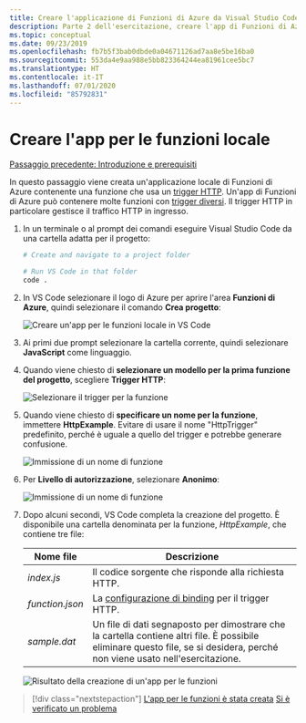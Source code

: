 ```yaml
---
title: Creare l'applicazione di Funzioni di Azure da Visual Studio Code
description: Parte 2 dell'esercitazione, creare l'app di Funzioni di Azure
ms.topic: conceptual
ms.date: 09/23/2019
ms.openlocfilehash: fb7b5f3bab0dbde0a04671126ad7aa8e5be16ba0
ms.sourcegitcommit: 553da4e9aa988e5bb823364244ea81961cee5bc7
ms.translationtype: HT
ms.contentlocale: it-IT
ms.lasthandoff: 07/01/2020
ms.locfileid: "85792831"
---
```

# <a name="create-the-local-functions-app"></a>Creare l'app per le funzioni locale

[Passaggio precedente: Introduzione e prerequisiti](tutorial-vscode-serverless-node-01.md)

In questo passaggio viene creata un'applicazione locale di Funzioni di Azure contenente una funzione che usa un [trigger HTTP](https://docs.microsoft.com/azure/azure-functions/functions-reference-node#http-triggers-and-bindings). Un'app di Funzioni di Azure può contenere molte funzioni con [trigger diversi](https://docs.microsoft.com/azure/azure-functions/functions-triggers-bindings). Il trigger HTTP in particolare gestisce il traffico HTTP in ingresso.

1. In un terminale o al prompt dei comandi eseguire Visual Studio Code da una cartella adatta per il progetto:

    ```bash
    # Create and navigate to a project folder

    # Run VS Code in that folder
    code .
    ```

1. In VS Code selezionare il logo di Azure per aprire l'area **Funzioni di Azure**, quindi selezionare il comando **Crea progetto**:

    ![Creare un'app per le funzioni locale in VS Code](media/functions-extension/create-function-app-project.png)

1. Ai primi due prompt selezionare la cartella corrente, quindi selezionare **JavaScript** come linguaggio.

1. Quando viene chiesto di **selezionare un modello per la prima funzione del progetto**, scegliere **Trigger HTTP**:

    ![Selezionare il trigger per la funzione](media/functions-extension/create-function-choose-template.png)

1. Quando viene chiesto di **specificare un nome per la funzione**, immettere **HttpExample**. Evitare di usare il nome "HttpTrigger" predefinito, perché è uguale a quello del trigger e potrebbe generare confusione.

    ![Immissione di un nome di funzione](media/functions-extension/create-function-name.png)

1. Per **Livello di autorizzazione**, selezionare **Anonimo**:

    ![Immissione di un nome di funzione](media/functions-extension/create-function-anonymous-auth.png)

1. Dopo alcuni secondi, VS Code completa la creazione del progetto. È disponibile una cartella denominata per la funzione, *HttpExample*, che contiene tre file:

    | Nome file | Descrizione |
    | --- | --- |
    | *index.js* |  Il codice sorgente che risponde alla richiesta HTTP. |
    | *function.json* | La [configurazione di binding](/azure/azure-functions/functions-triggers-bindings) per il trigger HTTP. |
    | *sample.dat* | Un file di dati segnaposto per dimostrare che la cartella contiene altri file. È possibile eliminare questo file, se si desidera, perché non viene usato nell'esercitazione. |

    ![Risultato della creazione di un'app per le funzioni](media/functions-extension/create-function-app-results.png)

> [!div class="nextstepaction"]
> [L'app per le funzioni è stata creata](tutorial-vscode-serverless-node-03.md) [Si è verificato un problema](https://www.research.net/r/PWZWZ52?tutorial=node-deployment-azurefunctions&step=create-app)
